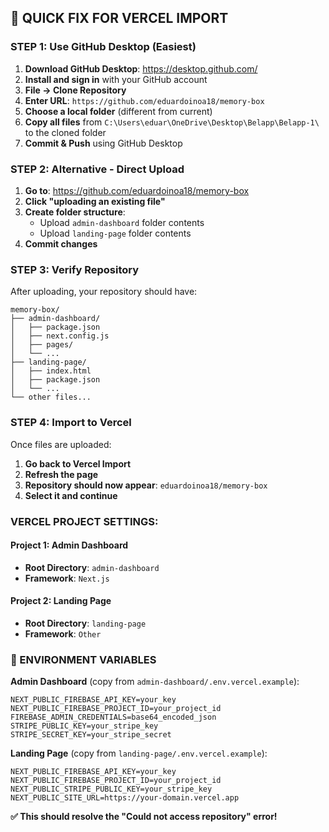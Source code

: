 ## 🚀 QUICK FIX FOR VERCEL IMPORT

### **STEP 1: Use GitHub Desktop (Easiest)**

1. **Download GitHub Desktop**: https://desktop.github.com/
2. **Install and sign in** with your GitHub account
3. **File → Clone Repository**
4. **Enter URL**: `https://github.com/eduardoinoa18/memory-box`
5. **Choose a local folder** (different from current)
6. **Copy all files** from `C:\Users\eduar\OneDrive\Desktop\Belapp\Belapp-1\` to the cloned folder
7. **Commit & Push** using GitHub Desktop

### **STEP 2: Alternative - Direct Upload**

1. **Go to**: https://github.com/eduardoinoa18/memory-box
2. **Click "uploading an existing file"**
3. **Create folder structure**:
   - Upload `admin-dashboard` folder contents
   - Upload `landing-page` folder contents
4. **Commit changes**

### **STEP 3: Verify Repository**

After uploading, your repository should have:
```
memory-box/
├── admin-dashboard/
│   ├── package.json
│   ├── next.config.js
│   ├── pages/
│   └── ...
├── landing-page/
│   ├── index.html
│   ├── package.json
│   └── ...
└── other files...
```

### **STEP 4: Import to Vercel**

Once files are uploaded:

1. **Go back to Vercel Import**
2. **Refresh the page**
3. **Repository should now appear**: `eduardoinoa18/memory-box`
4. **Select it and continue**

### **VERCEL PROJECT SETTINGS:**

#### **Project 1: Admin Dashboard**
- **Root Directory**: `admin-dashboard`
- **Framework**: `Next.js`

#### **Project 2: Landing Page**
- **Root Directory**: `landing-page`
- **Framework**: `Other`

### **🔑 ENVIRONMENT VARIABLES**

**Admin Dashboard** (copy from `admin-dashboard/.env.vercel.example`):
```
NEXT_PUBLIC_FIREBASE_API_KEY=your_key
NEXT_PUBLIC_FIREBASE_PROJECT_ID=your_project_id
FIREBASE_ADMIN_CREDENTIALS=base64_encoded_json
STRIPE_PUBLIC_KEY=your_stripe_key
STRIPE_SECRET_KEY=your_stripe_secret
```

**Landing Page** (copy from `landing-page/.env.vercel.example`):
```
NEXT_PUBLIC_FIREBASE_API_KEY=your_key
NEXT_PUBLIC_FIREBASE_PROJECT_ID=your_project_id
NEXT_PUBLIC_STRIPE_PUBLIC_KEY=your_stripe_key
NEXT_PUBLIC_SITE_URL=https://your-domain.vercel.app
```

**✅ This should resolve the "Could not access repository" error!**
